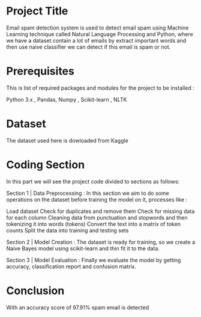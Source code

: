 
# Project Title

Email spam detection system is used to detect email spam using Machine Learning technique called Natural Language Processing and Python, where we have a dataset contain a lot of emails by extract important words and then use naive classifier we can detect if this email is spam or not.

# Prerequisites

This is list of required packages and modules for the project to be installed :

Python 3.x , Pandas,
Numpy ,
Scikit-learn ,
NLTK

# Dataset

The dataset used here is dowloaded from Kaggle

# Coding Section

In this part we will see the project code divided to sections as follows:

Section 1 | Data Preprocessing :
In this section we aim to do some operations on the dataset before training the model on it,
processes like :

Load dataset
Check for duplicates and remove them
Check for missing data for each column
Cleaning data from punctuation and stopwords and then tokenizing it into words (tokens)
Convert the text into a matrix of token counts
Split the data into training and testing sets

Section 2 | Model Creation :
The dataset is ready for training, so we create a Naive Bayes model using scikit-learn and thin fit it to the data.

Section 3 | Model Evaluation :
Finally we evaluate the model by getting accuracy, classification report and confusion matrix.

# Conclusion

With an accuracy score of 97.91% spam email is detected